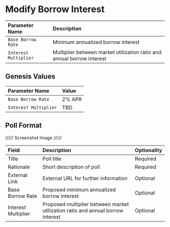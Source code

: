 # Modify Borrow Interest





| Parameter Name | Description |
| :--- | :--- |
| `Base Borrow Rate` | Minimum annualized borrow interest |
| `Interest Multiplier` | Multiplier between market utilization ratio and annual borrow interest |

## Genesis Values

| Parameter Name | Value |
| :--- | :--- |
| `Base Borrow Rate` | 2% APR |
| `Interest Multiplier` | TBD |

## Poll Format

///// Screenshot Image /////

| Field | Description | Optionality |
| :--- | :--- | :--- |
| Title | Poll title | Required |
| Rationale | Short description of poll | Required |
| External Link | External URL for further information | Optional |
| Base Borrow Rate | Proposed minimum annualized borrow interest | Optional |
| Interest Multiplier | Proposed multiplier between market utilization ratio and annual borrow interest | Optional |

